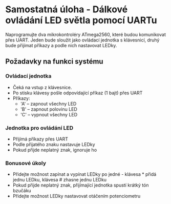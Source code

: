 # Samostatná úloha - Dálkové ovládání LED světla pomocí UARTu

Naprogramujte dva mikrokontroléry ATmega2560, které budou komunikovat přes UART. Jeden bude sloužit jako ovládací jednotka s klávesnicí, druhý bude přijímat příkazy a podle nich nastavovat LEDky.

## Požadavky na funkci systému

### Ovládací jednotka

- Čeká na vstup z klávesnice.
- Po stisku klávesy pošle odpovídající příkaz (1 bajt) přes UART
- Příkazy:
    - 'A' – zapnout všechny LED
    - 'B' – zapnout polovinu LED
    - 'C' – vypnout všechny LED


### Jednotka pro ovládání LED
- Přijímá příkazy přes UART
- Podle přijatého znaku nastavuje LEDky
- Pokud přijde neplatný znak, ignoruje ho

### Bonusové úkoly
- Přidejte možnost zapínat a vypínat LEDky po jedné - klávesa * přidá jednu LEDku, klávesa # zhasne jednu LEDku
- Pokud přijde neplatný znak, přijímající jednotka spustí krátký tón bzučáku
- Přidejte možnost LEDky nastavovat otáčením potenciometru 
